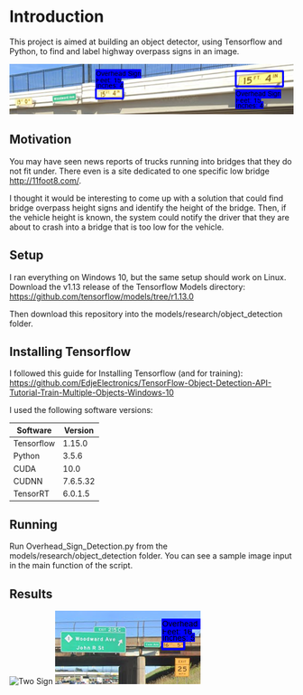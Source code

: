# Introduction
This project is aimed at building an object detector, using Tensorflow and Python, to find and label highway overpass signs in an image.

![Three Sign Test](https://github.com/jcblucero/OverheadSignDetector/blob/master/doc/OverpassHeight_Three_Signs_Test_Out.PNG)

## Motivation
You may have seen news reports of trucks running into bridges that they do not fit under. There even is a site dedicated to one specific low bridge http://11foot8.com/.

I thought it would be interesting to come up with a solution that could find bridge overpass height signs and identify the height of the bridge. Then, if the vehicle height is known, the system could notify the driver that they are about to crash into a bridge that is too low for the vehicle. 

## Setup
I ran everything on Windows 10, but the same setup should work on Linux.
Download the v1.13 release of the Tensorflow Models directory: https://github.com/tensorflow/models/tree/r1.13.0

Then download this repository into the models/research/object_detection folder.

## Installing Tensorflow

I followed this guide for Installing Tensorflow (and for training): https://github.com/EdjeElectronics/TensorFlow-Object-Detection-API-Tutorial-Train-Multiple-Objects-Windows-10

I used the following software versions:

Software | Version
------------ | -------------
Tensorflow | 1.15.0
Python | 3.5.6
CUDA | 10.0
CUDNN | 7.6.5.32
TensorRT | 6.0.1.5

## Running
Run Overhead_Sign_Detection.py from the models/research/object_detection folder.
You can see a sample image input in the main function of the script.

## Results
![Two Sign](https://github.com/jcblucero/OverheadSignDetector) ![Test Image](https://github.com/jcblucero/OverheadSignDetector/blob/master/doc/OverpassHeight_16_5_3.PNG)


